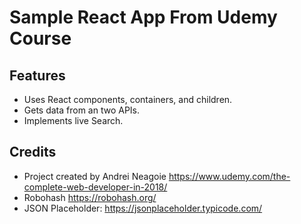 # Sample React App From Udemy Course

## Features
* Uses React components, containers, and children.
* Gets data from an two APIs.
* Implements live Search.

## Credits
* Project created by Andrei Neagoie <https://www.udemy.com/the-complete-web-developer-in-2018/>
* Robohash <https://robohash.org/>
* JSON Placeholder: <https://jsonplaceholder.typicode.com/>
